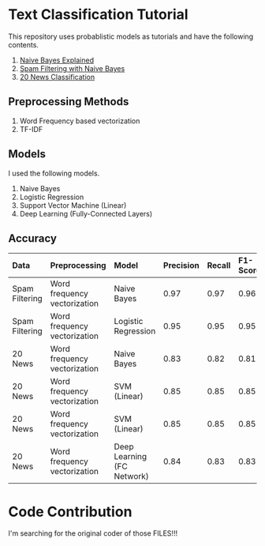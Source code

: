 # Text Classification Tutorial

This repository uses probablistic models as tutorials and have the following contents. 

1. [Naive Bayes Explained](naive-bayes-explained.ipynb)
2. [Spam Filtering with Naive Bayes](spam-filtering-with-naive-bayes.ipynb)
3. [20 News Classification](20-news-classification.ipynb)

## Preprocessing Methods

1. Word Frequency based vectorization
2. TF-IDF


## Models

I used the following models. 

1. Naive Bayes
2. Logistic Regression
3. Support Vector Machine (Linear)
4. Deep Learning (Fully-Connected Layers)


## Accuracy

| Data  | Preprocessing | Model | Precision | Recall | F1-Score |
|:------|:--------------|:------|:----------|:-------|:---------|
| Spam Filtering | Word frequency vectorization | Naive Bayes | 0.97 | 0.97 | 0.96 |
| Spam Filtering | Word frequency vectorization | Logistic Regression | 0.95 | 0.95 | 0.95 |
| 20 News | Word frequency vectorization | Naive Bayes | 0.83 | 0.82 | 0.81 |
| 20 News | Word frequency vectorization | SVM (Linear) | 0.85 | 0.85 | 0.85 |
| 20 News | Word frequency vectorization | SVM (Linear) | 0.85 | 0.85 | 0.85 |
| 20 News | Word frequency vectorization | Deep Learning (FC Network) | 0.84 | 0.83 | 0.83 |

# Code Contribution

I'm searching for the original coder of those FILES!!!
